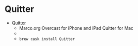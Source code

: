 # Quitter
- [Quitter](https://marco.org/apps#quitter)
  -  Marco.org Overcast for iPhone and iPad Quitter for Mac
  - 
  - `brew cask install Quitter`

